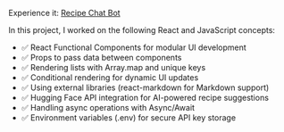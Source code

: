 Experience it: [Recipe Chat Bot](https://recipechatbot.netlify.app/)

In this project, I worked on the following React and JavaScript concepts:

- ✅ React Functional Components for modular UI development  
- ✅ Props to pass data between components  
- ✅ Rendering lists with Array.map and unique keys  
- ✅ Conditional rendering for dynamic UI updates  
- ✅ Using external libraries (react-markdown for Markdown support)  
- ✅ Hugging Face API integration for AI-powered recipe suggestions  
- ✅ Handling async operations with Async/Await  
- ✅ Environment variables (.env) for secure API key storage  


